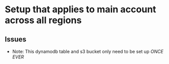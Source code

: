 # Setup that applies to main account across all regions

## Issues
* Note: This dynamodb table and s3 bucket only need to be set up *ONCE EVER*
